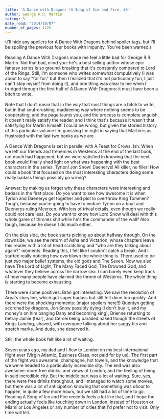 ```yaml
---
title: 'A Dance with Dragons (A Song of Ice and Fire, #5)'
author: George R.R. Martin
rating: 3
date_read: "2014/10/07"
number_of_pages: 1125
---
```


(I'll hide any spoilers for A Dance With Dragons behind spoiler tags, but I'll be spoiling the previous four books with impunity. You've been warned.)<br/><br/>Reading A Dance With Dragons made me feel a little bad for George R.R. Martin. Not that bad, mind you: he's a best selling author whose epic fantasy series is so ground-breaking that it's constantly compared to Lord of the Rings. Still, I'm someone who writes somewhat compulsively (I was about to say "for fun" but then I realized that it's not particularly fun, I just can't stop myself from doing it), and one thing was clear to me when I trudged through the first half of A Dance With Dragons: it must have been a bitch to write.<br/><br/>Note that I don't mean that in the way that most things are a bitch to write, but in that soul-crushing, maddening way where nothing seems to be cooperating, and the page taunts you, and the process is complete anguish. It doesn't really satisfy the reader, and I think that's because it wasn't that satisfying for Martin himself. I could be wrong, but given the storied history of this particular volume I'm guessing I'm right in saying that Martin is as frustrated with the last two books as we are.<br/><br/>A Dance With Dragons is set in parallel with A Feast for Crows. Ish. When we left our friends and frenemies in Westeros at the end of the last book, not much had happened, but we were satisfied in knowing that the next book would finally shed light on what was happening with the best characters in the series. Tyrion! Jon Snow! Daenerys! All killer, no filler! How could a book that focused on the most interesting characters doing some really badass things possibly go wrong?<br/><br/>Answer: by making us forget why these characters were interesting and badass in the first place. Do you want to see how awesome it is when Tyrion and Daenerys get together and plot to overthrow King Tommen? Tough, because you're going to have to endure Tyrion on a boat and Daenerys ruling Meereen. With lots of trivial details, even though we really could not care less. Do you want to know how Lord Snow will deal with this whole game of thrones shit while he's the commander of the wall? Also tough, because he doesn't do much either.<br/><br/>On the plus side, the book starts picking up about halfway through. On the downside, we see the return of Asha and Victarion, whose chapters leave this reader with a lot of head scratching and "who are they talking about again?" moments. Reading this, I felt like I couldn't catch a break. And I started really noticing how overblown the whole thing is. There used to be just two major belief systems, the old gods and The Seven. Now we also have The Lord of Light, The Many Faced God, The Drowned God, and whatever they believe across the narrow sea. I can barely even keep track of how many people have claimed the throne of Westeros. The whole thing is starting to become exhausting. <br/><br/>There were some positives: Bran got interesting. We saw the resolution of <spoiler>Arya's storyline, which got super badass but still felt done too quickly.</spoiler> And there were the shocking moments: (major spoilers here!!) <spoiler>Quentyn getting scorched by dragons, Jon Snow possibly dying (I don't buy it, and my money's on him banging Dany and becoming king), Brienne returning to betray Jamie (tear), and Cersei being paraded naked though the streets of Kings Landing, shaved, with everyone talking about her saggy tits and stretch marks. And dude, she deserved it.</spoiler><br/><br/>Still, the whole book felt like a lot of waiting. <br/><br/>Seven years ago, my dad and I flew to London on my best international flight ever (Virgin Atlantic, Business Class, not paid for by us). The first part of the flight was awesome: champagne, hot towels, and the knowledge that we we're headed to a particularly incredible city. The end was also awesome: more free drinks, and views of London, and the feeling of being in said incredible city. But the middle part was a lot of waiting. Sure, yes, there were free drinks throughout, and I managed to watch some movies, but there was a lot of anticipation knowing that something was <i>about</i> to happen, in quite a few more hours, but we still had a lot of time to go. Reading A Song of Ice and Fire recently feels a lot like that, and I hope the ending actually feels like touching down in London, instead of Houston or Miami or Los Angeles or any number of cities that I'd prefer not to visit. Only time will tell.